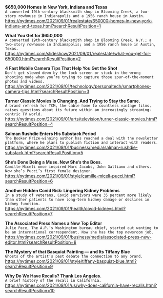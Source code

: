 **$650,000 Homes in New York, Indiana and Texas**\
`A converted 19th-century blacksmith shop in Blooming Creek, a two-story rowhouse in Indianapolis and a 1956 ranch house in Austin.`\
https://nytimes.com/2021/09/01/realestate/650000-homes-in-new-york-indiana-and-texas.html?searchResultPosition=1

**What You Get for $650,000**\
`A converted 19th-century blacksmith shop in Blooming Creek, N.Y.; a two-story rowhouse in Indianapolis; and a 1956 ranch house in Austin, Texas.`\
https://nytimes.com/slideshow/2021/09/01/realestate/what-you-get-for-650000.html?searchResultPosition=2

**4 Fast Mobile Camera Tips That Help You Get the Shot**\
`Don’t get slowed down by the lock screen or stuck in the wrong shooting mode when you’re trying to capture those spur-of-the-moment photos and videos.`\
https://nytimes.com/2021/09/01/technology/personaltech/smartphones-camera-tips.html?searchResultPosition=3

**Turner Classic Movies Is Changing. And Trying to Stay the Same.**\
`A brand refresh for TCM, the cable home to countless vintage films, raises questions about its future within an increasingly streaming-centric TV world.`\
https://nytimes.com/2021/09/01/arts/television/turner-classic-movies.html?searchResultPosition=4

**Salman Rushdie Enters His Substack Period**\
`The Booker Prize-winning author has reached a deal with the newsletter platform, where he plans to publish fiction and interact with readers.`\
https://nytimes.com/2021/09/01/business/media/salman-rushdie-substack.html?searchResultPosition=5

**She’s Done Being a Muse. Now She’s the Boss.**\
`Camille Miceli once inspired Marc Jacobs, John Galliano and others. Now she’s Pucci’s first female designer.`\
https://nytimes.com/2021/09/01/style/camille-miceli-pucci.html?searchResultPosition=6

**Another Hidden Covid Risk: Lingering Kidney Problems**\
`In a study of veterans, Covid survivors were 35 percent more likely than other patients to have long-term kidney damage or declines in kidney function.`\
https://nytimes.com/2021/09/01/health/covid-kidneys.html?searchResultPosition=7

**The Associated Press Names a New Top Editor**\
`Julie Pace, The A.P.’s Washington bureau chief, started out wanting to be an international correspondent. Now she has the top newsroom job.`\
https://nytimes.com/2021/09/01/business/media/associated-press-new-editor.html?searchResultPosition=8

**The Mystery of that Basquiat Painting — and Its Tiffany Blue**\
`Ghosts of the artist’s past debate the connection to any brand.`\
https://nytimes.com/2021/09/01/style/tiffany-basquiat-blue.html?searchResultPosition=9

**Why Do We Have Recalls? Thank Los Angeles.**\
`A brief history of the recall in California.`\
https://nytimes.com/2021/09/01/us/why-does-california-have-recalls.html?searchResultPosition=10

